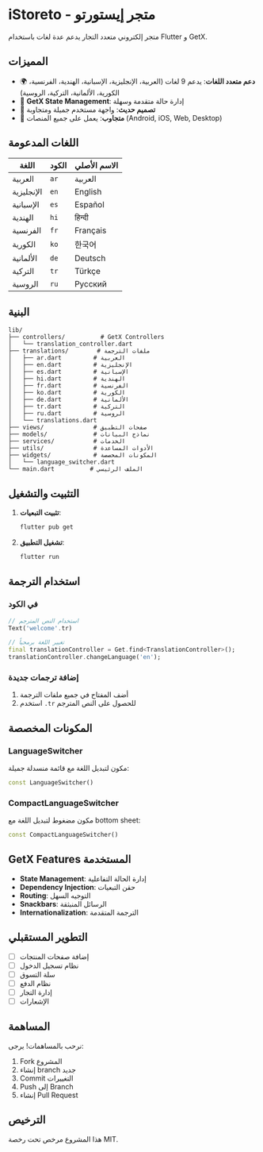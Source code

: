 # iStoreto - متجر إيستورتو

متجر إلكتروني متعدد التجار يدعم عدة لغات باستخدام Flutter و GetX.

## المميزات

- 🌍 **دعم متعدد اللغات**: يدعم 9 لغات (العربية، الإنجليزية، الإسبانية، الهندية، الفرنسية، الكورية، الألمانية، التركية، الروسية)
- 🎯 **GetX State Management**: إدارة حالة متقدمة وسهلة
- 🎨 **تصميم حديث**: واجهة مستخدم جميلة ومتجاوبة
- 📱 **متجاوب**: يعمل على جميع المنصات (Android, iOS, Web, Desktop)

## اللغات المدعومة

| اللغة | الكود | الاسم الأصلي |
|-------|-------|-------------|
| العربية | `ar` | العربية |
| الإنجليزية | `en` | English |
| الإسبانية | `es` | Español |
| الهندية | `hi` | हिन्दी |
| الفرنسية | `fr` | Français |
| الكورية | `ko` | 한국어 |
| الألمانية | `de` | Deutsch |
| التركية | `tr` | Türkçe |
| الروسية | `ru` | Русский |

## البنية

```
lib/
├── controllers/          # GetX Controllers
│   └── translation_controller.dart
├── translations/        # ملفات الترجمة
│   ├── ar.dart         # العربية
│   ├── en.dart         # الإنجليزية
│   ├── es.dart         # الإسبانية
│   ├── hi.dart         # الهندية
│   ├── fr.dart         # الفرنسية
│   ├── ko.dart         # الكورية
│   ├── de.dart         # الألمانية
│   ├── tr.dart         # التركية
│   ├── ru.dart         # الروسية
│   └── translations.dart
├── views/              # صفحات التطبيق
├── models/             # نماذج البيانات
├── services/           # الخدمات
├── utils/              # الأدوات المساعدة
├── widgets/            # المكونات المخصصة
│   └── language_switcher.dart
└── main.dart          # الملف الرئيسي
```

## التثبيت والتشغيل

1. **تثبيت التبعيات**:
   ```bash
   flutter pub get
   ```

2. **تشغيل التطبيق**:
   ```bash
   flutter run
   ```

## استخدام الترجمة

### في الكود

```dart
// استخدام النص المترجم
Text('welcome'.tr)

// تغيير اللغة برمجياً
final translationController = Get.find<TranslationController>();
translationController.changeLanguage('en');
```

### إضافة ترجمات جديدة

1. أضف المفتاح في جميع ملفات الترجمة
2. استخدم `.tr` للحصول على النص المترجم

## المكونات المخصصة

### LanguageSwitcher
مكون لتبديل اللغة مع قائمة منسدلة جميلة:

```dart
const LanguageSwitcher()
```

### CompactLanguageSwitcher
مكون مضغوط لتبديل اللغة مع bottom sheet:

```dart
const CompactLanguageSwitcher()
```

## GetX Features المستخدمة

- **State Management**: إدارة الحالة التفاعلية
- **Dependency Injection**: حقن التبعيات
- **Routing**: التوجيه السهل
- **Snackbars**: الرسائل المنبثقة
- **Internationalization**: الترجمة المتقدمة

## التطوير المستقبلي

- [ ] إضافة صفحات المنتجات
- [ ] نظام تسجيل الدخول
- [ ] سلة التسوق
- [ ] نظام الدفع
- [ ] إدارة التجار
- [ ] الإشعارات

## المساهمة

نرحب بالمساهمات! يرجى:

1. Fork المشروع
2. إنشاء branch جديد
3. Commit التغييرات
4. Push إلى Branch
5. إنشاء Pull Request

## الترخيص

هذا المشروع مرخص تحت رخصة MIT.